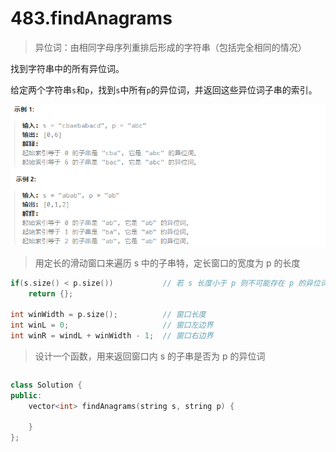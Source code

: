 # 483.findAnagrams

> 异位词：由相同字母序列重排后形成的字符串（包括完全相同的情况）

找到字符串中的所有异位词。

给定两个字符串`s`和`p`，找到`s`中所有`p`的异位词，并返回这些异位词子串的索引。

![image-20231223163905674](https://raw.githubusercontent.com/huibazdy/TyporaPicture/main/image-20231223163905674.png)





> 用定长的滑动窗口来遍历 s 中的子串特，定长窗口的宽度为 p 的长度

```c++
if(s.size() < p.size())           // 若 s 长度小于 p 则不可能存在 p 的异位词
    return {};

int winWidth = p.size();          // 窗口长度
int winL = 0;                     // 窗口左边界
int winR = windL + winWidth - 1;  // 窗口右边界
```

> 设计一个函数，用来返回窗口内 s 的子串是否为 p 的异位词

```c++
```







```c++
class Solution {
public:
    vector<int> findAnagrams(string s, string p) {

    }
};
```